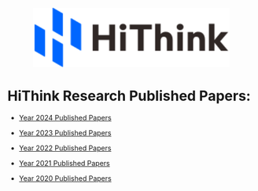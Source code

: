 <p align="center">
<img src="https://github.com/HiThink-Research/Published_Papers/blob/main/logo.png" width="400">
</p>



# HiThink Research Published Papers:

* [Year 2024 Published Papers](https://github.com/HiThink-Research/Published_Papers/blob/main/Year_2024.md)
  
* [Year 2023 Published Papers](https://github.com/HiThink-Research/Published_Papers/blob/main/Year_2023.md)
  
* [Year 2022 Published Papers](https://github.com/HiThink-Research/Published_Papers/blob/main/Year_2022.md)
  
* [Year 2021 Published Papers](https://github.com/HiThink-Research/Published_Papers/blob/main/Year_2021.md)
  
* [Year 2020 Published Papers](https://github.com/HiThink-Research/Published_Papers/blob/main/Year_2020.md)
